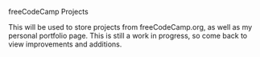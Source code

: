 freeCodeCamp Projects

This will be used to store projects from freeCodeCamp.org, as well as my personal portfolio page. This is still a work in progress, so come back to view improvements and additions.  
